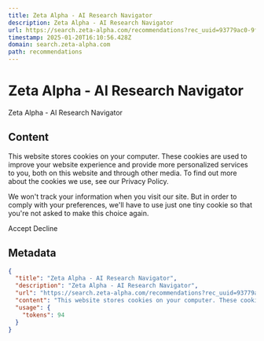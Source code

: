 ```yaml
---
title: Zeta Alpha - AI Research Navigator
description: Zeta Alpha - AI Research Navigator
url: https://search.zeta-alpha.com/recommendations?rec_uuid=93779ac0-9f1a-49e7-a350-645e91d1ddd3&doc_guid=e6ba1f6d217010407a459ee82bdc43c9da4a30a4
timestamp: 2025-01-20T16:10:56.428Z
domain: search.zeta-alpha.com
path: recommendations
---
```


# Zeta Alpha - AI Research Navigator


Zeta Alpha - AI Research Navigator


## Content

This website stores cookies on your computer. These cookies are used to improve your website experience and provide more personalized services to you, both on this website and through other media. To find out more about the cookies we use, see our Privacy Policy.

We won't track your information when you visit our site. But in order to comply with your preferences, we'll have to use just one tiny cookie so that you're not asked to make this choice again.

Accept Decline

## Metadata

```json
{
  "title": "Zeta Alpha - AI Research Navigator",
  "description": "Zeta Alpha - AI Research Navigator",
  "url": "https://search.zeta-alpha.com/recommendations?rec_uuid=93779ac0-9f1a-49e7-a350-645e91d1ddd3&doc_guid=e6ba1f6d217010407a459ee82bdc43c9da4a30a4",
  "content": "This website stores cookies on your computer. These cookies are used to improve your website experience and provide more personalized services to you, both on this website and through other media. To find out more about the cookies we use, see our Privacy Policy.\n\nWe won't track your information when you visit our site. But in order to comply with your preferences, we'll have to use just one tiny cookie so that you're not asked to make this choice again.\n\nAccept Decline",
  "usage": {
    "tokens": 94
  }
}
```
